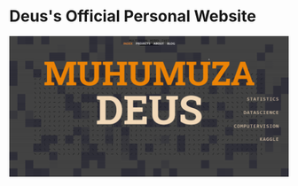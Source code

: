 # Deus's Official Personal Website
![A screenshot of the desktop version of my website](website.png)

